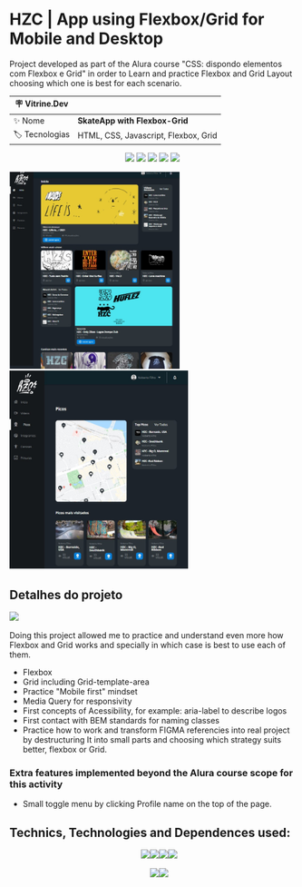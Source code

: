 # HZC | App using Flexbox/Grid for Mobile and Desktop


Project developed as part of the Alura course "CSS: dispondo elementos com Flexbox e Grid" in order to Learn and practice Flexbox and Grid Layout choosing which one is best for each scenario.

| :placard: Vitrine.Dev |     |
| -------------  | --- |
| :sparkles: Nome        | **SkateApp with Flexbox-Grid**
| :label: Tecnologias | HTML, CSS, Javascript, Flexbox, Grid

<p align='center'>
<img src='https://img.shields.io/github/last-commit/NobertoFerreiraFilho/skateApp-flexbox-grid?style=plastic'>
<img src='https://img.shields.io/static/v1?label=Status&message=OnGoing&color=yellow'>
<img src='https://img.shields.io/github/stars/NobertoFerreiraFilho/skateApp-flexbox-grid'>
<img src='https://img.shields.io/github/forks/NobertoFerreiraFilho/skateApp-flexbox-grid'>
<img src='https://img.shields.io/github/issues/NobertoFerreiraFilho/skateApp-flexbox-grid'>
</p>

<!-- Inserir imagem com a #vitrinedev ao final do link -->
<img src='https://github.com/NobertoFerreiraFilho/skateApp-flexbox-grid/blob/master/assets/img/home-page.jpg#vitrinedev' width=300/> <img src='https://github.com/NobertoFerreiraFilho/skateApp-flexbox-grid/blob/master/assets/img/Picos-page.jpg' width=315/>
## Detalhes do projeto

![](https://github.com/NobertoFerreiraFilho/skateApp-flexbox-grid/blob/master/assets/img/HZC-SkateApp_1__AdobeExpress.gif)

Doing this project allowed me to practice and understand even more how Flexbox and Grid works and specially in which case is best to use each of them.
<ul>
  <li>Flexbox</li>
  <li>Grid including Grid-template-area</li>
  <li>Practice "Mobile first" mindset</li>
  <li>Media Query for responsivity</li>
  <li>First concepts of Acessibility, for example: aria-label to describe logos
  <li>First contact with BEM standards for naming classes</li>
  <li>Practice how to work and transform FIGMA referencies into real project by destructuring It into small parts and choosing which strategy suits better, flexbox or Grid.</li>
</ul>

 ### Extra features implemented beyond the Alura course scope for this activity
 <ul>
  <li>Small toggle menu by clicking Profile name on the top of the page. </li>
  </ul>
 
## Technics, Technologies and Dependences used:

<ul style='display:flex; flex-wrap: wrap; justify-content:center;'>
<il>
<img src='https://img.shields.io/badge/CSS3-black?logo=CSS3'/>
</il>
<il>
<img src='https://img.shields.io/badge/HTML5-black?logo=HTML5'/>
</il>
<il>
<img src='https://img.shields.io/badge/Git-black?logo=git'/>
</il>
<il>
<img src='https://img.shields.io/badge/VSCode-black?logo=visual-studio-code'/>
</il>
</ul>

<ul style='display:flex; flex-wrap: wrap; justify-content:center;'>
<il>
<img src='https://img.shields.io/badge/CI%20CD-black?logo=CI-CD'/>
</il>
<il>
<img src='https://img.shields.io/badge/GRID-black?logo=Flex-box'/>
</il>
</ul>

